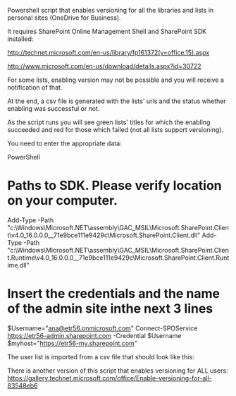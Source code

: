 Powershell script that enables versioning for all the libraries and lists in personal sites (OneDrive for Business). 

It requires SharePoint Online Management Shell and SharePoint SDK installed:

http://technet.microsoft.com/en-us/library/fp161372(v=office.15).aspx

http://www.microsoft.com/en-us/download/details.aspx?id=30722

 

For some lists, enabling version may not be possible and you will receive a notification of that.

At the end, a csv file is generated with the lists' urls and the status whether enabling was successful or not.

 

As the script runs you will see green lists' titles for which the enabling succeeded and red for those which failed (not all lists support versioning).



 

 

You need to enter the appropriate data:

 

PowerShell
  # Paths to SDK. Please verify location on your computer. 
Add-Type -Path "c:\Windows\Microsoft.NET\assembly\GAC_MSIL\Microsoft.SharePoint.Client\v4.0_16.0.0.0__71e9bce111e9429c\Microsoft.SharePoint.Client.dll" 
Add-Type -Path "c:\Windows\Microsoft.NET\assembly\GAC_MSIL\Microsoft.SharePoint.Client.Runtime\v4.0_16.0.0.0__71e9bce111e9429c\Microsoft.SharePoint.Client.Runtime.dll" 
 
# Insert the credentials and the name of the admin site inthe next 3 lines 
$Username="ana@etr56.onmicrosoft.com" 
Connect-SPOService https://etr56-admin.sharepoint.com -Credential $Username 
$myhost="https://etr56-my.sharepoint.com"
 
 The user list is imported from a csv file that should look like this:



 

 

There is another version of this script that enables versioning for ALL users: https://gallery.technet.microsoft.com/office/Enable-versioning-for-all-83548eb6
